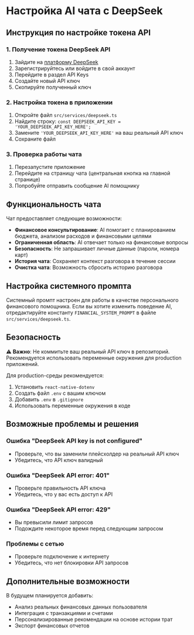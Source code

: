 # Настройка AI чата с DeepSeek

## Инструкция по настройке токена API

### 1. Получение токена DeepSeek API

1. Зайдите на [платформу DeepSeek](https://platform.deepseek.com/)
2. Зарегистрируйтесь или войдите в свой аккаунт
3. Перейдите в раздел API Keys
4. Создайте новый API ключ
5. Скопируйте полученный ключ

### 2. Настройка токена в приложении

1. Откройте файл `src/services/deepseek.ts`
2. Найдите строку: `const DEEPSEEK_API_KEY = 'YOUR_DEEPSEEK_API_KEY_HERE';`
3. Замените `'YOUR_DEEPSEEK_API_KEY_HERE'` на ваш реальный API ключ
4. Сохраните файл

### 3. Проверка работы чата

1. Перезапустите приложение
2. Перейдите на страницу чата (центральная кнопка на главной странице)
3. Попробуйте отправить сообщение AI помощнику

## Функциональность чата

Чат предоставляет следующие возможности:

- **Финансовое консультирование**: AI помогает с планированием бюджета, анализом расходов и финансовыми целями
- **Ограниченная область**: AI отвечает только на финансовые вопросы
- **Безопасность**: Не запрашивает личные данные (пароли, номера карт)
- **История чата**: Сохраняет контекст разговора в течение сессии
- **Очистка чата**: Возможность сбросить историю разговора

## Настройка системного промпта

Системный промпт настроен для работы в качестве персонального финансового помощника. Если вы хотите изменить поведение AI, отредактируйте константу `FINANCIAL_SYSTEM_PROMPT` в файле `src/services/deepseek.ts`.

## Безопасность

⚠️ **Важно**: Не коммитьте ваш реальный API ключ в репозиторий. Рекомендуется использовать переменные окружения для production приложений.

Для production-среды рекомендуется:
1. Установить `react-native-dotenv`
2. Создать файл `.env` с вашим ключом
3. Добавить `.env` в `.gitignore`
4. Использовать переменные окружения в коде

## Возможные проблемы и решения

### Ошибка "DeepSeek API key is not configured"
- Проверьте, что вы заменили плейсхолдер на реальный API ключ
- Убедитесь, что API ключ валидный

### Ошибка "DeepSeek API error: 401"
- Проверьте правильность API ключа
- Убедитесь, что у вас есть доступ к API

### Ошибка "DeepSeek API error: 429"
- Вы превысили лимит запросов
- Подождите некоторое время перед следующим запросом

### Проблемы с сетью
- Проверьте подключение к интернету
- Убедитесь, что нет блокировки API запросов

## Дополнительные возможности

В будущем планируется добавить:
- Анализ реальных финансовых данных пользователя
- Интеграция с транзакциями и счетами
- Персонализированные рекомендации на основе истории трат
- Экспорт финансовых отчетов 
